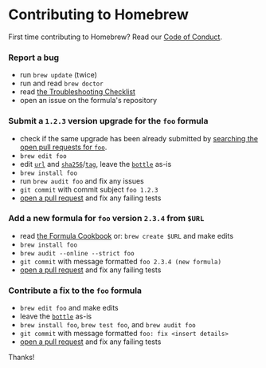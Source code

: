 # Contributing to Homebrew

First time contributing to Homebrew? Read our [Code of Conduct](https://github.com/Homebrew/brew/blob/master/CODEOFCONDUCT.md#code-of-conduct).

### Report a bug

* run `brew update` (twice)
* run and read `brew doctor`
* read [the Troubleshooting Checklist](https://github.com/Homebrew/brew/blob/master/share/doc/homebrew/Troubleshooting.md#troubleshooting)
* open an issue on the formula's repository

### Submit a `1.2.3` version upgrade for the `foo` formula

* check if the same upgrade has been already submitted by [searching the open pull requests for `foo`](https://github.com/Homebrew/homebrew-core/pulls?utf8=✓&q=is%3Apr+is%3Aopen+foo).
* `brew edit foo`
* edit [`url`](http://www.rubydoc.info/github/Homebrew/brew/master/Formula#url-class_method) and [`sha256`](http://www.rubydoc.info/github/Homebrew/brew/master/Formula#sha256%3D-class_method)/[`tag`](http://www.rubydoc.info/github/Homebrew/brew/master/Formula#url-class_method), leave the [`bottle`](http://www.rubydoc.info/github/Homebrew/brew/master/Formula#bottle-class_method) as-is
* `brew install foo`
* run `brew audit foo` and fix any issues
* `git commit` with commit subject `foo 1.2.3`
* [open a pull request](https://github.com/Homebrew/brew/blob/master/share/doc/homebrew/How-To-Open-a-Homebrew-Pull-Request-(and-get-it-merged).md#how-to-open-a-homebrew-pull-request-and-get-it-merged) and fix any failing tests

### Add a new formula for `foo` version `2.3.4` from `$URL`

* read [the Formula Cookbook](https://github.com/Homebrew/brew/blob/master/share/doc/homebrew/Formula-Cookbook.md#formula-cookbook) or: `brew create $URL` and make edits
* `brew install foo`
* `brew audit --online --strict foo`
* `git commit` with message formatted `foo 2.3.4 (new formula)`
* [open a pull request](https://github.com/Homebrew/brew/blob/master/share/doc/homebrew/How-To-Open-a-Homebrew-Pull-Request-(and-get-it-merged).md#how-to-open-a-homebrew-pull-request-and-get-it-merged) and fix any failing tests

### Contribute a fix to the `foo` formula

* `brew edit foo` and make edits
* leave the [`bottle`](http://www.rubydoc.info/github/Homebrew/brew/master/Formula#bottle-class_method) as-is
* `brew install foo`, `brew test foo`, and `brew audit foo`
* `git commit` with message formatted `foo: fix <insert details>`
* [open a pull request](https://github.com/Homebrew/brew/blob/master/share/doc/homebrew/How-To-Open-a-Homebrew-Pull-Request-(and-get-it-merged).md#how-to-open-a-homebrew-pull-request-and-get-it-merged) and fix any failing tests

Thanks!
